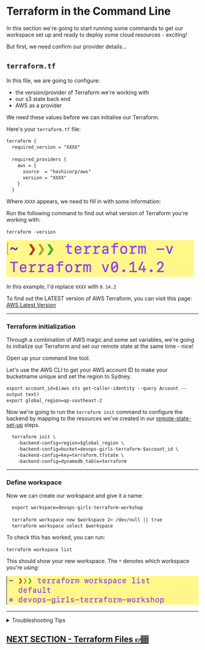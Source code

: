 # Terraform in the Command Line

In this section we're going to start running some commands to get our workspace set up and ready to deploy some cloud resources - exciting!

But first, we need confirm our provider details...

## `terraform.tf`

In this file, we are going to configure:

- the version/provider of Terraform we're working with
- our s3 state back end
- AWS as a provider

We need these values before we can initialise our Terraform.

Here's your `terraform.tf` file:

```
terraform {
  required_version = "XXXX"

  required_providers {
    aws = {
      source  = "hashicorp/aws"
      version = "XXXX"
    }
  }

```

Where `XXXX` appears, we need to fill in with some information:

Run the following command to find out what version of Terraform you're working with:

`terraform -version`

![terraform version](../images/terraform-version.png)

In this example, I'd replace `XXXX` with `0.14.2`

To find out the LATEST version of AWS Terraform, you can visit this page: [AWS Latest Version](https://registry.terraform.io/providers/hashicorp/aws/latest)

---

### Terraform initialization

Through a combination of AWS magic and some set variables, we're going to initialize our Terraform and set our remote state at the same time - nice!

Open up your command line tool.

Let's use the AWS CLI to get your AWS account ID to make your bucketname unique and set the region to Sydney.

```
export account_id=$(aws sts get-caller-identity --query Account --output text)
export global_region=ap-southeast-2
```

Now we're going to run the `terraform init` command to configure the backend by mapping to the resources we've created in our [remote-state-set-up](04-remote-state-set-up.md) steps. 

```
  terraform init \
    -backend-config=region=$global_region \
    -backend-config=bucket=devops-girls-terraform-$account_id \
    -backend-config=key=terraform.tfstate \
    -backend-config=dynamodb_table=terraform
```

---


### Define workspace

Now we can create our workspace and give it a name:

```
  export workspace=devops-girls-terraform-workshop

  terraform workspace new $workspace 2> /dev/null || true
  terraform workspace select $workspace
```

To check this has worked, you can run:

`terraform workspace list`

This should show your new workspace. The `*` denotes which workspace you're using:

![terraform workspace list](../images/workspace-list.png)


--- 

<details><summary>Troubleshooting Tips</summary><p>

You'll face some issues if your initialization details don't match your backend you've created:

This needs to match the **s3 Bucket** you created in your [Remote State Stack](../remote_state/stack.yaml)

`-backend-config=bucket=devops-girls-terraform-$account_id \` 


This needs to match the **DynamoDB table** name you created in your [Remote State Stack](../remote_state/stack.yaml)

`-backend-config=dynamodb_table=terraform` 

If you've had some issues already and the `terraform-init` command is telling you the bucket doesn't exist, try the following command to remove th state lock file:

`rm -rf .terraform .terraform.lock.hcl`

</p></details>


## [NEXT SECTION - Terraform Files 👉🏽](05-terraform-files.md)
